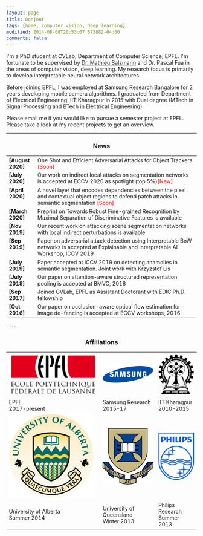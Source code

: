 ```yaml
---
layout: page
title: Bonjour
tags: [home, computer vision, deep learning]
modified: 2014-08-08T20:53:07.573882-04:00
comments: false
---
```


I'm a PhD student at CVLab, Department of Computer Science, EPFL. I'm fortunate to be supervised by [Dr. Mathieu Salzmann](https://people.epfl.ch/cgi-bin/people?id=119864&op=bio&lang=en&cvlang=en)  and Dr. Pascal Fua in the areas of computer vision, deep learning. My research focus is primarily to develop interpretable neural network architectures.


Before joining EPFL, I was employed at Samsung Research Bangalore for 2 years developing mobile camera algorithms. I graduated from Department of Electrical Engineering, IIT Kharagpur in 2015 with Dual degree (MTech in Signal Processing and BTech in Electrical Engineering).


Please email me if you would like to pursue a semester project at EPFL. Please take a look at my recent projects to get an overview.


----

<h3 align="center">News</h3>
<table class='news-table'>
    <col width="15%">
    <col width="85%">
    <tr>
        <td valign="top"><strong>[August 2020]</strong></td>
        <td>  One Shot and Efficient Adversarial Attacks for Object Trackers <span style="color:red">[Soon]</span>
        </td>
    </tr>
     <tr>
        <td valign="top"><strong>[July 2020]</strong></td>
        <td>  Our work on indirect local attacks on segmentation networks is accepted at ECCV 2020 as spotlight (top 5%)<span style="color:red">[New]</span>
        </td>
    </tr>
     <tr>
        <td valign="top"><strong>[April 2020]</strong></td>
        <td>  A novel layer that encodes dependencies between the pixel and contextual object regions to defend patch attacks in semantic segmentation <span style="color:red">[Soon]</span>
        </td>
    </tr>
     <tr>
        <td valign="top"><strong>[March 2020]</strong></td>
        <td>  Preprint on Towards Robust Fine-grained Recognition by Maximal Separation of Discriminative Features is available
        </td>
    </tr>
    <tr>
        <td valign="top"><strong>[Nov 2019]</strong></td>
        <td>  Our recent work on attacking scene segmentation networks with local indirect perturbations is available
        </td>
    </tr>
     <tr>
        <td valign="top"><strong>[Sep 2019]</strong></td>
        <td> Paper on adversarial attack detection using Interpretable BoW networks is accepted at Explainable and Interpretable AI Workshop, ICCV 2019
        </td>
    </tr>
     <tr>
        <td valign="top"><strong>[July 2019]</strong></td>
        <td> Paper accepted at ICCV 2019 on detecting anamolies in semantic segmentation. Joint work with Krzyzstof Lis
        </td>
    </tr>
    <tr>
        <td valign="top"><strong>[July 2018]</strong></td>
        <td> Our paper on attention-aware structured representation pooling is accepted at BMVC, 2018
        </td>
    </tr>
    <tr>
        <td valign="top"><strong>[Sep 2017]</strong></td>
        <td>Joined CVLab, EPFL as Assistant Doctorant with EDIC Ph.D. fellowship  </td>
    </tr>
    <tr>
        <td valign="top"><strong>[Oct 2016]</strong></td>
        <td> Our paper on occlusion-aware optical flow estimation for image de-fencing is accepted at ECCV workshops, 2016
        </td>
    </tr>
</table>
----


<h3 align="center">Affiliations</h3>
<table align="center" class='affl-pic'>
    <tr>
        <td>
            <a href="https://www.epfl.ch/schools/ic//">
            <img src="/images/epfl_logo.png"></a>
        </td>
         <td>
            <a href="https://research.samsung.com//">
            <img src="/images/samsung_logo.png"></a>
        </td>
        <td>
            <a href="http://www.iitkgp.ac.in//">
            <img src="/images/kgp_logo.png"></a>
        </td>
    <tr>
    <tr>
        <td>EPFL<br>2017-present</td>
        <td>Samsung Research<br>2015-17</td>
        <td>IIT Kharagpur<br>2010-2015</td>
    </tr>
    </tr>
        <td>
            <a href="https://www.ualberta.ca/computing-science/">
            <img src="/images/UA_logo.jpeg"></a>
        </td>
        <td>
            <a href="https://cai.centre.uq.edu.au//">
            <img src="/images/UQ_logo.jpeg"></a>
        </td>
        <td>
            <a href="https://www.philips.com/a-w/research/home.html/">
            <img src="/images/philips.png"></a>
        </td>
    </tr>
    <tr>
        <td>University of Alberta<br>Summer 2014</td>
        <td>University of Queensland<br>Winter 2013</td>
        <td>Philips Research<br>Summer 2013</td>
    </tr>
</table>
